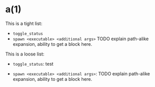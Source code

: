 a(1)
====

This is a tight list:

* `toggle_status`
* `spawn <executable> <additional args>` TODO explain path-alike expansion,
  ability to get a block here.


This is a loose list:

* `toggle_status`:
  test

* `spawn <executable> <additional args>`: TODO explain path-alike expansion,
  ability to get a block here.
